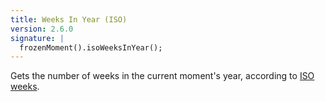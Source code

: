 ```yaml
---
title: Weeks In Year (ISO)
version: 2.6.0
signature: |
  frozenMoment().isoWeeksInYear();
---
```



Gets the number of weeks in the current moment's year, according to [ISO weeks](http://en.wikipedia.org/wiki/ISO_week_date).
